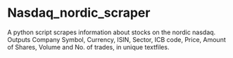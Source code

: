 # Nasdaq_nordic_scraper
A python script scrapes information about stocks on the nordic nasdaq. Outputs Company Symbol, Currency, ISIN, Sector, ICB code, Price, Amount of Shares, Volume and No. of trades, in unique textfiles.
